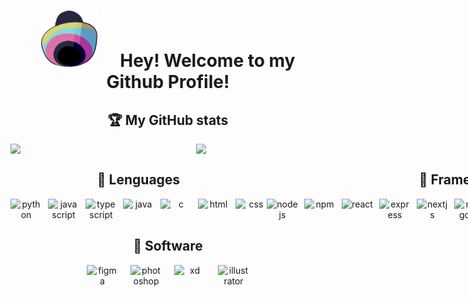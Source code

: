 <h1 align="center">
    <span>
        <img 
            style="width:90px; height:90px; margin:0px; padding:0px; display: inline; margin-right:30px;"
            src="assets/icon_hat.svg"/>
    </span>
    <b>Hey! Welcome to my Github Profile!</b>
</h1>

<h2 align="center" style="display:flex; justify-content:center;"><b>🏆 My GitHub stats</b></h2>
<div align="center" style="display:flex; gap: 20px; justify-content:center;">
    <img width="400px" src="https://github-readme-streak-stats.herokuapp.com/?user=JajoScript" />
    <img width="300px" src="https://spotify-recently-played-readme.vercel.app/api?user=jyx0evb84wd3kriql8jckptee&count=3" />
</div>

<div align="center" style="display:grid; grid-template-columns: 1fr 1fr; grid-template-row: 1fr;">
    <div align="center">        
        <h2 style="display:flex; gap: 10px; justify-content:center;"><b>🔭 Lenguages</b></h2>
        <div align="center" style="display:flex; gap: 10px; justify-content:center;">   
            <img width="50px" src="https://cdn.jsdelivr.net/gh/devicons/devicon/icons/python/python-original.svg" alt="python" />
            <img width="50px" src="https://cdn.jsdelivr.net/gh/devicons/devicon/icons/javascript/javascript-original.svg" alt="javascript" />
            <img width="50px" src="https://cdn.jsdelivr.net/gh/devicons/devicon/icons/typescript/typescript-original.svg" alt="typescript" />
            <img width="50px" src="https://cdn.jsdelivr.net/gh/devicons/devicon/icons/java/java-original.svg" alt="java" />
            <img width="50px" src="https://cdn.jsdelivr.net/gh/devicons/devicon/icons/c/c-original.svg" alt="c" />
            <img width="50px" src="https://cdn.jsdelivr.net/gh/devicons/devicon/icons/html5/html5-original-wordmark.svg" alt="html" />
            <img width="50px" src="https://cdn.jsdelivr.net/gh/devicons/devicon/icons/css3/css3-original-wordmark.svg" alt="css" />
        </div>
    </div>
    <div align="center">
        <h2 style="display:flex; gap: 10px; justify-content:center;"><b>🤖 Frameworks & more </b></h2>
        <div style="display:flex; gap: 10px; justify-content:center;">
            <img width="50px" src="https://cdn.jsdelivr.net/gh/devicons/devicon/icons/nodejs/nodejs-original.svg" alt="nodejs" />
            <img width="50px" src="https://cdn.jsdelivr.net/gh/devicons/devicon/icons/npm/npm-original-wordmark.svg" alt="npm" />
            <img width="50px" src="https://cdn.jsdelivr.net/gh/devicons/devicon/icons/react/react-original.svg" alt="react"/>
            <img width="50px" src="https://cdn.jsdelivr.net/gh/devicons/devicon/icons/express/express-original-wordmark.svg" alt="express" />
            <img width="50px" src="https://cdn.jsdelivr.net/gh/devicons/devicon/icons/nextjs/nextjs-original.svg" alt="nextjs" />
            <img width="50px" src="https://cdn.jsdelivr.net/gh/devicons/devicon/icons/mongodb/mongodb-original-wordmark.svg" alt="mongodb" />
            <img width="50px" src="https://cdn.jsdelivr.net/gh/devicons/devicon/icons/jest/jest-plain.svg" alt="jest" />
            <img width="50px" src="https://cdn.jsdelivr.net/gh/devicons/devicon/icons/django/django-original.svg" alt="django" />
            <img width="50px" src="https://cdn.jsdelivr.net/gh/devicons/devicon/icons/heroku/heroku-original.svg" alt="heroku" />
            <img width="50px" src="https://cdn.jsdelivr.net/gh/devicons/devicon/icons/bootstrap/bootstrap-original.svg" alt="bootstrap" />
            <img width="50px" src="https://cdn.jsdelivr.net/gh/devicons/devicon/icons/babel/babel-original.svg" alt="babel" />
            <img width="50px" src="https://cdn.jsdelivr.net/gh/devicons/devicon/icons/webpack/webpack-original.svg" alt="webpack" />
        </div>
    </div>
</div>

<h2 align="center" style="display:flex; gap: 20px; justify-content:center;"><b>🎨 Software</b></h2>
<div align="center" style="display:flex; gap: 20px; justify-content:center;">
    <img width="50px" src="https://cdn.jsdelivr.net/gh/devicons/devicon/icons/figma/figma-original.svg" alt="figma"/>
    <img width="50px" src="https://cdn.jsdelivr.net/gh/devicons/devicon/icons/photoshop/photoshop-line.svg" alt="photoshop" />
    <img width="50px" src="https://cdn.jsdelivr.net/gh/devicons/devicon/icons/xd/xd-line.svg" alt="xd" />
    <img width="50px" src="https://cdn.jsdelivr.net/gh/devicons/devicon/icons/illustrator/illustrator-line.svg" alt="illustrator" />
</div>
